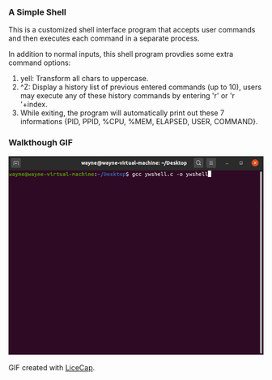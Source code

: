 ### A Simple Shell

This is a customized shell interface program that accepts user commands and then executes each command in a separate process. 

In addition to normal inputs, this shell program provdies some extra command options:
1. yell: Transform all chars to uppercase.
2. ^Z: Display a history list of previous entered commands (up to 10), users may execute any of these history commands by entering 'r' or 'r '+index.
3. While exiting, the program will automatically print out these 7 informations {PID, PPID, %CPU, %MEM, ELAPSED, USER, COMMAND}.


### Walkthough GIF

<img src='test run.gif' title='test run' width='800' alt='test run' />

GIF created with [LiceCap](http://www.cockos.com/licecap/).
